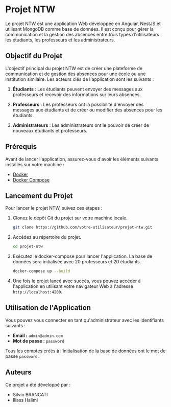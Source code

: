 # Projet NTW

Le projet NTW est une application Web développée en Angular, NestJS et utilisant MongoDB comme base de données. Il est conçu pour gérer la communication et la gestion des absences entre trois types d'utilisateurs : les étudiants, les professeurs et les administrateurs.

## Objectif du Projet

L'objectif principal du projet NTW est de créer une plateforme de communication et de gestion des absences pour une école ou une institution similaire. Les acteurs clés de l'application sont les suivants :

1. **Étudiants** : Les étudiants peuvent envoyer des messages aux professeurs et recevoir des informations sur leurs absences.

2. **Professeurs** : Les professeurs ont la possibilité d'envoyer des messages aux étudiants et de créer ou modifier des absences pour les étudiants.

3. **Administrateurs** : Les administrateurs ont le pouvoir de créer de nouveaux étudiants et professeurs.

## Prérequis

Avant de lancer l'application, assurez-vous d'avoir les éléments suivants installés sur votre machine :

- [Docker](https://www.docker.com/)
- [Docker Compose](https://docs.docker.com/compose/)

## Lancement du Projet

Pour lancer le projet NTW, suivez ces étapes :

1. Clonez le dépôt Git du projet sur votre machine locale.

   ```bash
   git clone https://github.com/votre-utilisateur/projet-ntw.git
   ```

2. Accédez au répertoire du projet.

   ```bash
   cd projet-ntw
   ```

3. Exécutez le docker-compose pour lancer l'application. La base de données sera initialisée avec 20 professeurs et 20 étudiants.

   ```bash
   docker-compose up --build
   ```

4. Une fois le projet lancé avec succès, vous pouvez accéder à l'application en utilisant votre navigateur Web à l'adresse `http://localhost:4200`.

## Utilisation de l'Application

Vous pouvez vous connecter en tant qu'administrateur avec les identifiants suivants :

- **Email :** `admin@admin.com`
- **Mot de passe :** `password`

Tous les comptes créés à l'initialisation de la base de données ont le mot de passe `password`.

## Auteurs

Ce projet a été développé par :

- Silvio BRANCATI
- Iliass Halimi